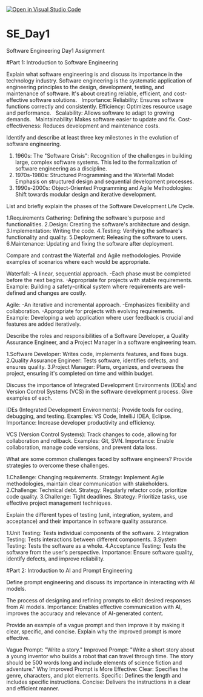 [![Open in Visual Studio Code](https://classroom.github.com/assets/open-in-vscode-2e0aaae1b6195c2367325f4f02e2d04e9abb55f0b24a779b69b11b9e10269abc.svg)](https://classroom.github.com/online_ide?assignment_repo_id=18363528&assignment_repo_type=AssignmentRepo)
# SE_Day1
Software Engineering Day1 Assignment

#Part 1: Introduction to Software Engineering

Explain what software engineering is and discuss its importance in the technology industry.
Software engineering is the systematic application of engineering principles to the design, development, testing, and maintenance of software. It's about creating reliable, efficient, and cost-effective software solutions.   
Importance:
Reliability: Ensures software functions correctly and consistently.
Efficiency: Optimizes resource usage and performance.   
Scalability: Allows software to adapt to growing demands.   
Maintainability: Makes software easier to update and fix.
Cost-effectiveness: Reduces development and maintenance costs.


Identify and describe at least three key milestones in the evolution of software engineering.
1. 1960s: The "Software Crisis": Recognition of the challenges in building large, complex software systems. This led to the formalization of software engineering as a discipline.
2. 1970s-1980s: Structured Programming and the Waterfall Model: Emphasis on structured design and sequential development processes.
3. 1990s-2000s: Object-Oriented Programming and Agile Methodologies: Shift towards modular design and iterative development.


List and briefly explain the phases of the Software Development Life Cycle.

1.Requirements Gathering: Defining the software's purpose and functionalities.
2.Design: Creating the software's architecture and design.
3.Implementation: Writing the code.
4.Testing: Verifying the software's functionality and quality.
5.Deployment: Releasing the software to users.
6.Maintenance: Updating and fixing the software after deployment.


Compare and contrast the Waterfall and Agile methodologies. Provide examples of scenarios where each would be appropriate.

Waterfall:
-A linear, sequential approach.
-Each phase must be completed before the next begins.
-Appropriate for projects with stable requirements.
Example: Building a safety-critical system where requirements are well-defined and changes are costly.

Agile:
-An iterative and incremental approach.
-Emphasizes flexibility and collaboration.
-Appropriate for projects with evolving requirements.
Example: Developing a web application where user feedback is crucial and features are added iteratively.

Describe the roles and responsibilities of a Software Developer, a Quality Assurance Engineer, and a Project Manager in a software engineering team.

1.Software Developer: Writes code, implements features, and fixes bugs.
2.Quality Assurance Engineer: Tests software, identifies defects, and ensures quality.
3.Project Manager: Plans, organizes, and oversees the project, ensuring it's completed on time and within budget.

Discuss the importance of Integrated Development Environments (IDEs) and Version Control Systems (VCS) in the software development process. Give examples of each.

IDEs (Integrated Development Environments):
Provide tools for coding, debugging, and testing.
Examples: VS Code, IntelliJ IDEA, Eclipse.
Importance: Increase developer productivity and efficiency.

VCS (Version Control Systems):
Track changes to code, allowing for collaboration and rollback.
Examples: Git, SVN.
Importance: Enable collaboration, manage code versions, and prevent data loss.


What are some common challenges faced by software engineers? Provide strategies to overcome these challenges.

1.Challenge: Changing requirements.
Strategy: Implement Agile methodologies, maintain clear communication with stakeholders.
2.Challenge: Technical debt.
Strategy: Regularly refactor code, prioritize code quality.
3.Challenge: Tight deadlines.
Strategy: Prioritize tasks, use effective project management techniques.


Explain the different types of testing (unit, integration, system, and acceptance) and their importance in software quality assurance.


1.Unit Testing: Tests individual components of the software.
2.Integration Testing: Tests interactions between different components.
3.System Testing: Tests the software as a whole.
4.Acceptance Testing: Tests the software from the user's perspective.
Importance: Ensure software quality, identify defects, and improve reliability.

#Part 2: Introduction to AI and Prompt Engineering


Define prompt engineering and discuss its importance in interacting with AI models.

The process of designing and refining prompts to elicit desired responses from AI models.
Importance: Enables effective communication with AI, improves the accuracy and relevance of AI-generated content.

Provide an example of a vague prompt and then improve it by making it clear, specific, and concise. Explain why the improved prompt is more effective.

Vague Prompt: "Write a story."
Improved Prompt: "Write a short story about a young inventor who builds a robot that can travel through time. The story should be 500 words long and include elements of science fiction and adventure."
Why Improved Prompt is More Effective:
Clear: Specifies the genre, characters, and plot elements.
Specific: Defines the length and includes specific instructions.
Concise: Delivers the instructions in a clear and efficient manner.
